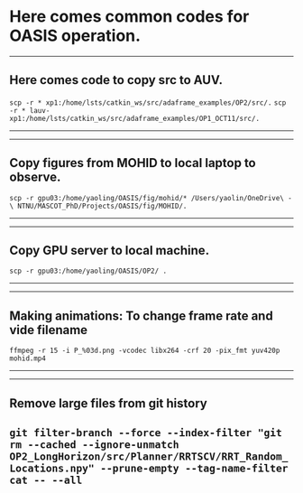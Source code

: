 # Here comes common codes for OASIS operation.

---
## Here comes code to copy src to AUV.

`scp -r * xp1:/home/lsts/catkin_ws/src/adaframe_examples/OP2/src/.`
`scp -r * lauv-xp1:/home/lsts/catkin_ws/src/adaframe_examples/OP1_OCT11/src/.`

---

---
## Copy figures from MOHID to local laptop to observe.

`scp -r gpu03:/home/yaoling/OASIS/fig/mohid/* /Users/yaolin/OneDrive\ -\ NTNU/MASCOT_PhD/Projects/OASIS/fig/MOHID/.`

---

---
## Copy GPU server to local machine.
`scp -r gpu03:/home/yaoling/OASIS/OP2/ .`

---

---
## Making animations: To change frame rate and vide filename

`ffmpeg -r 15 -i P_%03d.png -vcodec libx264 -crf 20 -pix_fmt yuv420p mohid.mp4`

---

---
## Remove large files from git history
`git filter-branch --force --index-filter "git rm --cached --ignore-unmatch OP2_LongHorizon/src/Planner/RRTSCV/RRT_Random_Locations.npy" --prune-empty --tag-name-filter cat -- --all`
---
